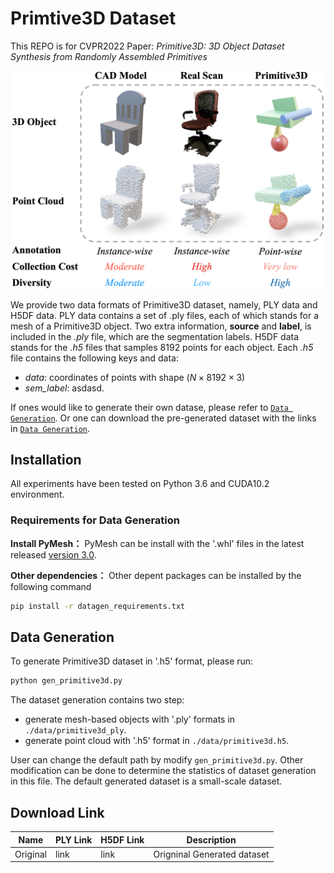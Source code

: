 # Primtive3D Dataset
This REPO is for CVPR2022 Paper: *Primitive3D: 3D Object Dataset Synthesis from Randomly Assembled Primitives*
<div align="center">
	<img src="compare.png" alt="Editor" width="500">
</div>

We provide two data formats of Primitive3D dataset, namely, PLY data and H5DF data. PLY data contains a set of .ply files, each of which stands for a mesh of a Primitive3D object. Two extra information, **source** and **label**, is included in the *.ply* file, which are the segmentation labels. H5DF data stands for the *.h5* files that samples 8192 points for each object. Each *.h5* file contains the following keys and data:
* *data*: coordinates of points with shape ($N \times 8192 \times 3$)
* *sem_label*: asdasd.

If ones would like to generate their own datase, please refer to [`Data Generation`](#data-generation). Or one can download the pre-generated dataset with the links  in [`Data Generation`](#download-link).

## Installation
All experiments have been tested on Python 3.6 and CUDA10.2 environment.
### Requirements for Data Generation
**Install PyMesh：**
PyMesh can be install with the '.whl' files in the latest released [version 3.0](https://github.com/PyMesh/PyMesh/releases/tag/v0.3).

**Other dependencies：**
Other depent packages can be installed by the following command
```bash
pip install -r datagen_requirements.txt
```

## Data Generation
To generate Primitive3D dataset in '.h5' format, please run:
```bash
python gen_primitive3d.py
``` 
The dataset generation contains two step: 
* generate mesh-based objects with '.ply' formats in `./data/primitive3d_ply`. 
* generate point cloud with '.h5' format in `./data/primitive3d.h5`. 

User can change the default path by modify `gen_primitive3d.py`. Other modification can be done to determine the  statistics of dataset generation in this file. The default generated dataset is a small-scale dataset.


## Download Link
| Name |  PLY Link   | H5DF Link  | Description |
|  ----  | ----  |  ----  | ----  |
|Original|link|link|Origninal Generated dataset |
